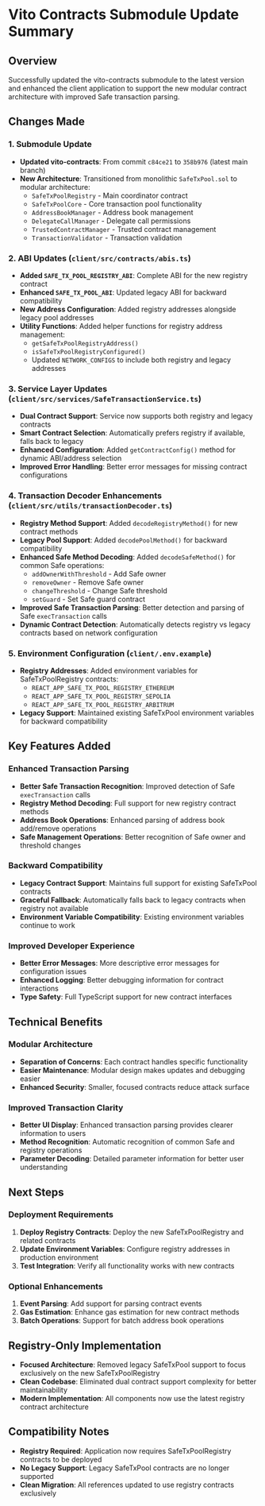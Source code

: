 # Vito Contracts Submodule Update Summary

## Overview
Successfully updated the vito-contracts submodule to the latest version and enhanced the client application to support the new modular contract architecture with improved Safe transaction parsing.

## Changes Made

### 1. Submodule Update
- **Updated vito-contracts**: From commit `c84ce21` to `358b976` (latest main branch)
- **New Architecture**: Transitioned from monolithic `SafeTxPool.sol` to modular architecture:
  - `SafeTxPoolRegistry` - Main coordinator contract
  - `SafeTxPoolCore` - Core transaction pool functionality  
  - `AddressBookManager` - Address book management
  - `DelegateCallManager` - Delegate call permissions
  - `TrustedContractManager` - Trusted contract management
  - `TransactionValidator` - Transaction validation

### 2. ABI Updates (`client/src/contracts/abis.ts`)
- **Added `SAFE_TX_POOL_REGISTRY_ABI`**: Complete ABI for the new registry contract
- **Enhanced `SAFE_TX_POOL_ABI`**: Updated legacy ABI for backward compatibility
- **New Address Configuration**: Added registry addresses alongside legacy pool addresses
- **Utility Functions**: Added helper functions for registry address management:
  - `getSafeTxPoolRegistryAddress()`
  - `isSafeTxPoolRegistryConfigured()`
  - Updated `NETWORK_CONFIGS` to include both registry and legacy addresses

### 3. Service Layer Updates (`client/src/services/SafeTransactionService.ts`)
- **Dual Contract Support**: Service now supports both registry and legacy contracts
- **Smart Contract Selection**: Automatically prefers registry if available, falls back to legacy
- **Enhanced Configuration**: Added `getContractConfig()` method for dynamic ABI/address selection
- **Improved Error Handling**: Better error messages for missing contract configurations

### 4. Transaction Decoder Enhancements (`client/src/utils/transactionDecoder.ts`)
- **Registry Method Support**: Added `decodeRegistryMethod()` for new contract methods
- **Legacy Pool Support**: Added `decodePoolMethod()` for backward compatibility
- **Enhanced Safe Method Decoding**: Added `decodeSafeMethod()` for common Safe operations:
  - `addOwnerWithThreshold` - Add Safe owner
  - `removeOwner` - Remove Safe owner  
  - `changeThreshold` - Change Safe threshold
  - `setGuard` - Set Safe guard contract
- **Improved Safe Transaction Parsing**: Better detection and parsing of Safe `execTransaction` calls
- **Dynamic Contract Detection**: Automatically detects registry vs legacy contracts based on network configuration

### 5. Environment Configuration (`client/.env.example`)
- **Registry Addresses**: Added environment variables for SafeTxPoolRegistry contracts:
  - `REACT_APP_SAFE_TX_POOL_REGISTRY_ETHEREUM`
  - `REACT_APP_SAFE_TX_POOL_REGISTRY_SEPOLIA`
  - `REACT_APP_SAFE_TX_POOL_REGISTRY_ARBITRUM`
- **Legacy Support**: Maintained existing SafeTxPool environment variables for backward compatibility

## Key Features Added

### Enhanced Transaction Parsing
- **Better Safe Transaction Recognition**: Improved detection of Safe `execTransaction` calls
- **Registry Method Decoding**: Full support for new registry contract methods
- **Address Book Operations**: Enhanced parsing of address book add/remove operations
- **Safe Management Operations**: Better recognition of Safe owner and threshold changes

### Backward Compatibility
- **Legacy Contract Support**: Maintains full support for existing SafeTxPool contracts
- **Graceful Fallback**: Automatically falls back to legacy contracts when registry not available
- **Environment Variable Compatibility**: Existing environment variables continue to work

### Improved Developer Experience
- **Better Error Messages**: More descriptive error messages for configuration issues
- **Enhanced Logging**: Better debugging information for contract interactions
- **Type Safety**: Full TypeScript support for new contract interfaces

## Technical Benefits

### Modular Architecture
- **Separation of Concerns**: Each contract handles specific functionality
- **Easier Maintenance**: Modular design makes updates and debugging easier
- **Enhanced Security**: Smaller, focused contracts reduce attack surface

### Improved Transaction Clarity
- **Better UI Display**: Enhanced transaction parsing provides clearer information to users
- **Method Recognition**: Automatic recognition of common Safe and registry operations
- **Parameter Decoding**: Detailed parameter information for better user understanding

## Next Steps

### Deployment Requirements
1. **Deploy Registry Contracts**: Deploy the new SafeTxPoolRegistry and related contracts
2. **Update Environment Variables**: Configure registry addresses in production environment
3. **Test Integration**: Verify all functionality works with new contracts

### Optional Enhancements
1. **Event Parsing**: Add support for parsing contract events
2. **Gas Estimation**: Enhance gas estimation for new contract methods
3. **Batch Operations**: Support for batch address book operations

## Registry-Only Implementation
- **Focused Architecture**: Removed legacy SafeTxPool support to focus exclusively on the new SafeTxPoolRegistry
- **Clean Codebase**: Eliminated dual contract support complexity for better maintainability
- **Modern Implementation**: All components now use the latest registry contract architecture

## Compatibility Notes
- **Registry Required**: Application now requires SafeTxPoolRegistry contracts to be deployed
- **No Legacy Support**: Legacy SafeTxPool contracts are no longer supported
- **Clean Migration**: All references updated to use registry contracts exclusively
